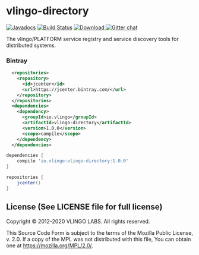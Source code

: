 # vlingo-directory

[![Javadocs](http://javadoc.io/badge/io.vlingo/vlingo-directory.svg?color=brightgreen)](http://javadoc.io/doc/io.vlingo/vlingo-directory) [![Build Status](https://travis-ci.org/vlingo/vlingo-directory.svg?branch=master)](https://travis-ci.org/vlingo/vlingo-directory) [ ![Download](https://api.bintray.com/packages/vlingo/vlingo-platform-java/vlingo-directory/images/download.svg) ](https://bintray.com/vlingo/vlingo-platform-java/vlingo-directory/_latestVersion) [![Gitter chat](https://badges.gitter.im/gitterHQ/gitter.png)](https://gitter.im/vlingo-platform-java/directory)

The vlingo/PLATFORM service registry and service discovery tools for distributed systems.

### Bintray

```xml
  <repositories>
    <repository>
      <id>jcenter</id>
      <url>https://jcenter.bintray.com/</url>
    </repository>
  </repositories>
  <dependencies>
    <dependency>
      <groupId>io.vlingo</groupId>
      <artifactId>vlingo-directory</artifactId>
      <version>1.0.0</version>
      <scope>compile</scope>
    </dependency>
  </dependencies>
```

```gradle
dependencies {
    compile 'io.vlingo:vlingo-directory:1.0.0'
}

repositories {
    jcenter()
}
```

License (See LICENSE file for full license)
-------------------------------------------
Copyright © 2012-2020 VLINGO LABS. All rights reserved.

This Source Code Form is subject to the terms of the
Mozilla Public License, v. 2.0. If a copy of the MPL
was not distributed with this file, You can obtain
one at https://mozilla.org/MPL/2.0/.


